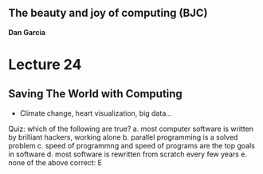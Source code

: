 ## The beauty and joy of computing (BJC)  
**Dan Garcia**

# Lecture 24
## Saving The World with Computing

- Climate change, heart visualization, big data...

Quiz: which of the following are true?
a. most computer software is written by brilliant hackers, working alone
b. parallel programming is a solved problem
c. speed of programmng and speed of programs are the top goals in software
d. most software is rewritten from scratch every few years
e. none of the above
correct: E

